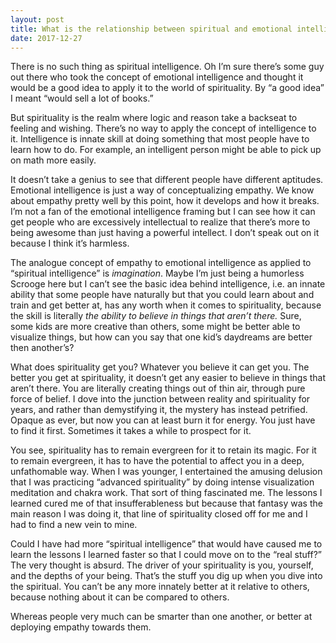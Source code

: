 ```yaml
---
layout: post
title: What is the relationship between spiritual and emotional intelligence?
date: 2017-12-27
---
```


<p>There is no such thing as spiritual intelligence. Oh I’m sure there’s some guy out there who took the concept of emotional intelligence and thought it would be a good idea to apply it to the world of spirituality. By “a good idea” I meant “would sell a lot of books.”</p><p>But spirituality is the realm where logic and reason take a backseat to feeling and wishing. There’s no way to apply the concept of intelligence to it. Intelligence is innate skill at doing something that most people have to learn how to do. For example, an intelligent person might be able to pick up on math more easily.</p><p>It doesn’t take a genius to see that different people have different aptitudes. Emotional intelligence is just a way of conceptualizing empathy. We know about empathy pretty well by this point, how it develops and how it breaks. I’m not a fan of the emotional intelligence framing but I can see how it can get people who are excessively intellectual to realize that there’s more to being awesome than just having a powerful intellect. I don’t speak out on it because I think it’s harmless.</p><p>The analogue concept of empathy to emotional intelligence as applied to “spiritual intelligence” is <i>imagination</i>. Maybe I’m just being a humorless Scrooge here but I can’t see the basic idea behind intelligence, i.e. an innate ability that some people have naturally but that you could learn about and train and get better at, has any worth when it comes to spirituality, because the skill is literally <i>the ability to believe in things that aren’t there.</i> Sure, some kids are more creative than others, some might be better able to visualize things, but how can you say that one kid’s daydreams are better then another’s?</p><p>What does spirituality get you? Whatever you believe it can get you. The better you get at spirituality, it doesn’t get any easier to believe in things that aren’t there. You are literally creating things out of thin air, through pure force of belief. I dove into the junction between reality and spirituality for years, and rather than demystifying it, the mystery has instead petrified. Opaque as ever, but now you can at least burn it for energy. You just have to find it first. Sometimes it takes a while to prospect for it.</p><p>You see, spirituality has to remain evergreen for it to retain its magic. For it to remain evergreen, it has to have the potential to affect you in a deep, unfathomable way. When I was younger, I entertained the amusing delusion that I was practicing “advanced spirituality” by doing intense visualization meditation and chakra work. That sort of thing fascinated me. The lessons I learned cured me of that insufferableness but because that fantasy was the main reason I was doing it, that line of spirituality closed off for me and I had to find a new vein to mine.</p><p>Could I have had more “spiritual intelligence” that would have caused me to learn the lessons I learned faster so that I could move on to the “real stuff?” The very thought is absurd. The driver of your spirituality is you, yourself, and the depths of your being. That’s the stuff you dig up when you dive into the spiritual. You can’t be any more innately better at it relative to others, because nothing about it can be compared to others.</p><p>Whereas people very much can be smarter than one another, or better at deploying empathy towards them.</p>
